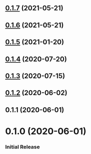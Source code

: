 <a name="0.1.7"></a>
## [0.1.7](https://github.com/AdamTyler/videojs-freewheel-ads/compare/v0.1.6...v0.1.7) (2021-05-21)

<a name="0.1.6"></a>
## [0.1.6](https://github.com/AdamTyler/videojs-freewheel-ads/compare/v0.1.5...v0.1.6) (2021-05-21)

<a name="0.1.5"></a>
## [0.1.5](https://github.com/AdamTyler/videojs-freewheel-ads/compare/v0.1.4...v0.1.5) (2021-01-20)

<a name="0.1.4"></a>
## [0.1.4](https://github.com/AdamTyler/videojs-freewheel-ads/compare/v0.1.3...v0.1.4) (2020-07-20)

<a name="0.1.3"></a>
## [0.1.3](https://github.com/AdamTyler/videojs-freewheel-ads/compare/v0.1.2...v0.1.3) (2020-07-15)

<a name="0.1.2"></a>
## [0.1.2](https://github.com/AdamTyler/videojs-freewheel-ads/compare/v0.1.1...v0.1.2) (2020-06-02)

<a name="0.1.1"></a>
## 0.1.1 (2020-06-01)

<a name="0.1.0"></a>
# 0.1.0 (2020-06-01)

### Initial Release

